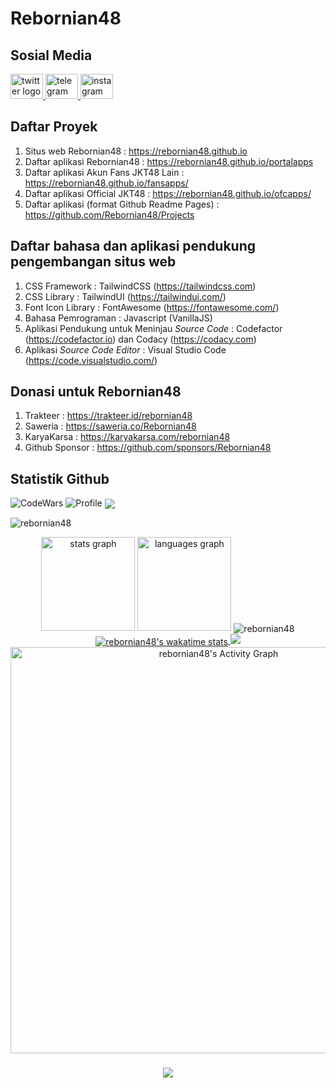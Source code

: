 # Rebornian48

## Sosial Media
<div align="left">
  <a href="https://twitter.com/Rebornian48" target="_blank">
    <img src="https://raw.githubusercontent.com/danielcranney/readme-generator/main/public/icons/socials/twitter.svg" width="52" height="40" alt="twitter logo"  />
  </a>
  <a href="https://t.me/Rebornian48" target="_blank">
    <img src="https://raw.githubusercontent.com/maurodesouza/profile-readme-generator/master/src/assets/icons/social/telegram/default.svg" width="52" height="40" alt="telegram logo"  />
  </a>
  <a href="https://instagram.com/Rebornian48" target="_blank">
    <img src="https://raw.githubusercontent.com/maurodesouza/profile-readme-generator/master/src/assets/icons/social/instagram/default.svg" width="52" height="40" alt="instagram logo"  />
  </a>
</div>

## Daftar Proyek
1. Situs web Rebornian48 : <https://rebornian48.github.io>
2. Daftar aplikasi Rebornian48 : <https://rebornian48.github.io/portalapps>
3. Daftar aplikasi Akun Fans JKT48 Lain : <https://rebornian48.github.io/fansapps/>
4. Daftar aplikasi Official JKT48 : <https://rebornian48.github.io/ofcapps/>
5. Daftar aplikasi (format Github Readme Pages) : <https://github.com/Rebornian48/Projects>

## Daftar bahasa dan aplikasi pendukung pengembangan situs web
1. CSS Framework : TailwindCSS (<https://tailwindcss.com>)
2. CSS Library : TailwindUI (<https://tailwindui.com/>)
3. Font Icon Library : FontAwesome (<https://fontawesome.com/>)
4. Bahasa Pemrograman : Javascript (VanillaJS)
5. Aplikasi Pendukung untuk Meninjau _Source Code_ : Codefactor (<https://codefactor.io>) dan Codacy (<https://codacy.com>)
6. Aplikasi _Source Code Editor_ : Visual Studio Code (<https://code.visualstudio.com/>)

## Donasi untuk Rebornian48
1. Trakteer : <https://trakteer.id/rebornian48>
2. Saweria : <https://saweria.co/Rebornian48>
3. KaryaKarsa : <https://karyakarsa.com/rebornian48>
4. Github Sponsor : <https://github.com/sponsors/Rebornian48>

## Statistik Github
<img src="https://www.codewars.com/users/Rebornian48/badges/large" alt="CodeWars">
<img src="https://github-widgetbox.vercel.app/api/profile?username=Rebornian48&data=followers,repositories,stars,commits&theme=dracula" alt="Profile">
<img align="center" src="https://github-profile-summary-cards.vercel.app/api/cards/profile-details?username=Rebornian48&theme=dracula">
<p align="left"> <img src="https://github-profile-trophy.vercel.app/?username=rebornian48&theme=dracula" alt="rebornian48" /> </p><div align="center">
  <img src="https://github-readme-stats.vercel.app/api?username=Rebornian48&hide_title=false&hide_rank=false&show_icons=true&include_all_commits=true&count_private=true&disable_animations=false&theme=dracula&locale=en&hide_border=false&order=1" height="150" alt="stats graph"  />
  <img src="https://github-readme-stats.vercel.app/api/top-langs?username=Rebornian48&locale=en&hide_title=false&layout=compact&card_width=320&langs_count=5&theme=dracula&hide_border=false&order=2" height="150" alt="languages graph"  />
  <img align="center" src="https://github-readme-streak-stats.herokuapp.com/?user=rebornian48&theme=dracula" alt="rebornian48" />
   <a href="https://wakatime.com/@rebornian48">
   <img align="center" src="https://github-readme-stats.vercel.app/api/wakatime?username=rebornian48&card_width=320&layout=compact&title_color=8B64FF&range=last_7_days&theme=dracula" alt="rebornian48's wakatime stats"/>
   </a>
  <img src="https://github-profile-summary-cards.vercel.app/api/cards/productive-time?username=Rebornian48&theme=dracula&utcOffset=7">
   <img width="650px" alt="rebornian48's Activity Graph" src="https://github-readme-activity-graph.vercel.app/graph?username=rebornian48&theme=dracula&line=8B64FF&point=d62976&theme=dracula" />
</div>

###

<div align="center">
  <img src="https://profile-counter.glitch.me/Rebornian48/count.svg?"  />
</div>
